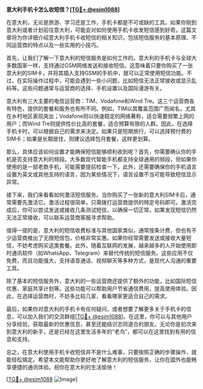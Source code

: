 **意大利手机卡怎么收短信？[[TG💪+ @esim1088](https://t.me/s/esim1088)]**

在意大利，无论是旅游、学习还是工作，手机卡都是不可或缺的工具。如果你刚到意大利或者计划前往意大利，可能会对如何使用手机卡收发短信感到好奇。这篇文章将为你详细介绍意大利手机卡收短信的相关知识，包括短信服务的基本原理、不同运营商的特点以及一些实用的小技巧。

首先，让我们了解一下意大利的短信服务是如何工作的。意大利的手机卡与全球大多数国家一样，支持通过GSM网络发送和接收短信。这意味着只要你购买了一张意大利的SIM卡，并将其插入支持GSM的手机中，就可以正常使用短信功能。不过，在实际操作过程中，可能会遇到一些小问题，比如短信无法正常接收或显示乱码等。这些问题通常与运营商的选择、手机设置以及国际漫游有关。

意大利有三大主要的电信运营商：TIM、Vodafone和Wind Tre。这三个运营商各有特色，提供的套餐和服务也有所不同。例如，TIM以其覆盖范围广而闻名，尤其在乡村地区表现突出；Vodafone则以快速稳定的网络著称，适合需要频繁上网的用户；而Wind Tre则提供性价比高的套餐，适合预算有限的人群。因此，在选择手机卡时，可以根据自己的需求来决定。如果只是短期旅行，可以选择预付费的SIM卡；如果是长期居住，则建议选择包月套餐，这样更划算。

那么，具体应该如何设置才能确保短信能够顺利收到呢？首先，你需要确认你的手机是否支持意大利的频段。大多数现代智能手机都支持全球通用的频段，但如果你使用的是一部老款手机，可能需要提前检查一下。此外，还需要确保你的手机语言设置为英文或其他支持的语言，因为某些情况下，语言设置不当可能导致短信显示异常。

接下来，我们来看看如何激活短信服务。当你购买了一张新的意大利SIM卡后，通常需要先激活它。激活过程很简单，只需拨打运营商提供的特定号码即可。激活完成后，你可以尝试发送或接收几条测试短信，以确保一切正常。如果发现短信仍然无法正常接收，可以联系运营商客服寻求帮助。

值得一提的是，意大利的短信收费标准与其他国家类似，通常按条计费，但也有不少运营商推出了无限短信包，价格非常实惠。如果你经常需要发送或接收大量短信，不妨考虑购买这类套餐。此外，随着互联网的发展，越来越多的人开始使用即时通讯软件（如WhatsApp、Telegram）来替代传统的短信服务。这些应用不仅免费，而且功能强大，支持语音通话、视频聊天等多种方式，是现代人沟通的重要工具。

除了基本的短信服务外，意大利的一些运营商还提供了额外的功能，比如国际短信优惠、家庭共享计划等。这些功能可以帮助用户节省通信费用，提高使用体验。因此，在选择运营商时，不妨多比较几家，看看哪家更适合自己的需求。

最后，如果你对意大利的手机卡有任何疑问，或者想要了解更多关于手机卡的信息，可以加入我们的交流群组[[TG💪+ @esim1088](https://t.me/s/esim1088)]。在这里，你可以与其他用户分享经验，获取最新的优惠信息，甚至还能结识志同道合的朋友。无论你是初次来到意大利的新手，还是已经在这里生活多年的“老鸟”，都可以在这里找到有用的信息和支持。

总之，在意大利使用手机卡收短信并不是什么难事，只要按照正确的步骤操作，就能轻松搞定。希望本文能帮助你更好地了解意大利的短信服务，让你在国外也能畅享便捷的通讯体验。祝你在意大利的生活愉快！

[[TG💪+ @esim1088](https://t.me/s/esim1088) ![Image](https://i.postimg.cc/4NQfJmqS/Snipaste-2025-05-13-00-14-12.png)]